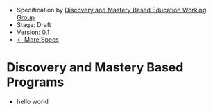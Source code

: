 - Specification by [Discovery and Mastery Based Education Working Group](https://discovery-and-mastery-working-group.github.io/)
- Stage: Draft
- Version: 0.1
- [<- More Specs](../index.md)

# Discovery and Mastery Based Programs

- hello world
